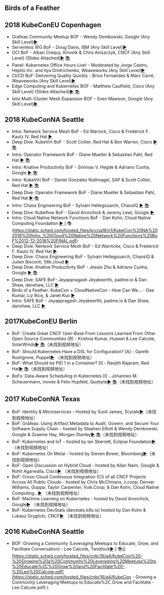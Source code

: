  Birds of a Feather
---
## 2018 KubeConEU  Copenhagen

* Grafeas Community Meetup BOF - Wendy Dembowski, Google (Any Skill Level)[▶️](https://youtu.be/Rmpu6HEKTJA) 
* Serverless WG BoF - Doug Davis, IBM (Any Skill Level)[▶️](https://youtu.be/nMKITmMWP9U) 
* OCI BoF - Alban Crequy, Kinvolk & Chris Aniszczyk, CNCF (Any Skill Level) (Slides Attached)[▶️](https://youtu.be/4Kna9fjWmHk) [ 📚](https://static.sched.com/hosted_files/kccnceu18/0e/OCI-certification-updates.pdf)
* Panel: Kubernetes Office Hours Live! - Moderated by Jorge Castro, Heptio Inc. and Ilya Dmitrichenko, Weaveworks (Any Skill Level)[▶️](https://youtu.be/M4L1nBaGhXI)
* CI/CD BoF: Delivering Quality Quickly - Brice Fernandes & Marc Carré, Weaveworks (Any Skill Level)[▶️](https://youtu.be/EheNmDFP19Q) 
* Edge Computing and Kubernetes BOF - Matthew Caulfield, Cisco (Any Skill Level) (Slides Attached)[▶️](https://youtu.be/w_BvR8hZYe4) [ 📚](https://static.sched.com/hosted_files/kccnceu18/eb/kc_edge_bof.pdf)
* Istio Multi-Cluster Mesh Expansion BOF - Sven Mawson, Google (Any Skill Level)[▶️](https://youtu.be/_seY39zvgA4) 

   

## 2018 KubeConNA Seattle

* Intro: Network Service Mesh BoF - Ed Warnick, Cisco &amp; Frederick F. Kautz IV, Red Hat [▶️](https://www.youtube.com/watch?v=YeAKtUFaqQ0) 
* Deep Dive: KubeVirt BoF - Scott Collier, Red Hat &amp; Ben Warren, Cisco [▶️](https://www.youtube.com/watch?v=yHfGEMHdDRA) [ 📚](https://static.sched.com/hosted_files/kccna18/0b/Kubecon_NA_KubeVirt_BoF_Deep_Dive.pdf)
* Intro: Operator Framework BoF - Diane Mueller &amp; Sebastian Pahl, Red Hat [▶️](https://www.youtube.com/watch?v=8k_ayO1VRXE) [ 📚](https://static.sched.com/hosted_files/kccna18/3a/Intro%20-%20Operator%20Framework.pdf)
* Intro: Knative Productivity BoF - Srinivas V. Hegde &amp; Adriano Cunha, Google [▶️](https://www.youtube.com/watch?v=TqcOFjdF144) [ 📚](https://static.sched.com/hosted_files/kccna18/65/Intro%20Knative%20Productivity.pdf)
* Intro: KubeVirt BoF - Daniel Gonzalez Nothnagel, SAP &amp; Scott Collier, Red Hat [▶️](https://www.youtube.com/watch?v=vQW373WWGTw) [ 📚](https://static.sched.com/hosted_files/kccna18/85/Kubecon_NA_KubeVirt_BoF_Intro.pdf)
* Deep Dive: Operator Framework BoF - Diane Mueller &amp; Sebastian Pahl, Red Hat [▶️](https://www.youtube.com/watch?v=fu7ecA2rXmc) [ 📚](https://static.sched.com/hosted_files/kccna18/f8/Deep%20Dive_%20Operator%20Framework.pdf)
* Intro: Chaos Engineering BoF - Sylvain Hellegouarch, ChaosIQ [▶️](https://www.youtube.com/watch?v=Tk7SGigV7U0) [ 📚](https://static.sched.com/hosted_files/kccna18/ed/Chaos%20Engineering%20-%20Open%20Science%20for%20Software%20Engineering%20-%20KubeCon%20North%20America%202018.pdf)
* Deep Dive: Kubeflow BoF - David Aronchick &amp; Jeremy Lewi, Google [▶️](https://www.youtube.com/watch?v=gbZJ8eSIfJg) 
* Intro: Cloud Native Network Functions BoF - Dan Kohn, Cloud Native Computing Foundation [▶️](https://www.youtube.com/watch?v=5qMiR7HO5bQ) [ 📚(https://static.sched.com/hosted_files/kccna18/c1/KubeCon%20NA%202018%20Intro_%20Cloud%20Native%20Network%20Functions%20BoF%2012-12-2018%20FINAL.pdf)
* Deep Dive: Network Service Mesh BoF - Ed Warnicke, Cisco &amp; Frederick F. Kautz IV, Red Hat [▶️](https://www.youtube.com/watch?v=SGi9LS870rk) 
* Deep Dive: Chaos Engineering BoF - Sylvain Hellegouarch, ChaosIQ &amp; Julien Bisconti, 56k.cloud [▶️](https://www.youtube.com/watch?v=ukc5mvZkxDI) 
* Deep Dive: Knative Productivity BoF - Jessie Zhu &amp; Adriano Cunha, Google [▶️](https://www.youtube.com/watch?v=pAWhIiNbkOc) [ 📚](https://static.sched.com/hosted_files/kccna18/94/KubeCon%202018%20Knative%20Productivity%20Deep%20Dive.pdf)
* Deep Dive: SAFE BoF- Jeyappragash Jeyakeerthi, padme.io &amp; Dan Shaw, danshaw, LLC [▶️](https://www.youtube.com/watch?v=VSoPHK6BVMU) 
* Birds of a Feather: KubeCon + CloudNativeCon - How Can We... - Dee Kumar, Liz Rice, &amp; Janet Kuo [▶️](https://www.youtube.com/watch?v=iq-ZGCUCPnQ) 
* Intro: SAFE BoF - Jeyappragash Jeyakeerthi, padme.io &amp; Dan Shaw, danshaw, LLC [▶️](https://www.youtube.com/watch?v=DWmcJpj2u-U) 



## 2017KubeConEU Berlin

* BoF: Create Great CNCF User-Base From Lessons Learned From Other Open Source Communities [B] - Krishna Kumar, Huawei & Lee Calcote, SolarWinds[▶️]() [ 📚](https://static.sched.com/hosted_files/cloudnativeeu2017/94/Create%20Great%20CNCF%20User-Base%20from%20Lessons%20learned%20from%20other%20open%20source%20Communities-KubeConGermany2017.pdf)（未找到视频地址）
* BoF: Should Kubernetes Have a DSL for Configuration? [A] - Gareth Rushgrove, Puppet[▶️]() （未找到视频地址）
* BoF: What Should be PID 1 in a Container? [I] - Ranjith Rajaram, Red Hat[▶️]() [ 📚](https://static.sched.com/hosted_files/cloudnativeeu2017/15/BOF-PID1.pdf)（未找到视频地址）
* BoFs: Data-Aware Scheduling in Kubernetes [I] - Johannes M. Scheuermann, inovex & Felix Hupfeld, Quobyte[▶️]() [ 📚](https://static.sched.com/hosted_files/cloudnativeeu2017/f6/KubeCon17%20Data%20Aware%20Sched.pdf)（未找到视频地址）



## 2017 KubeConNA Texas

* BoF: Identity & Microservices - Hosted by Sunil James, Scytale[▶️]()（未找到视频地址）
* BoF: Grafeas: Using Artifact Metadata to Audit, Govern, and Secure Your Software Supply Chain - hosted by Stephen Elliott & Wendy Dembowski, Google & Graeme Hay, Morgan Stanley[▶️]() [ 📚](https://static.sched.com/hosted_files/kccncna17/c6/KubeCon%202017_%20Grafeas%20BoF%202017-12-06.pdf)（未找到视频地址）
* BoF: Kubernetes and IoT - hosted by Ian Skerrett, Eclipse Foundation[▶️]() （未找到视频地址）
* BoF: Kubernetes On Metal - hosted by Steven Bower, Bloomberg[▶️]()（未找到视频地址）
* BoF: Open Discussion on Hybrid Cloud - hosted by Allan Naim, Google & Rohit Agarwalla, Cisco[▶️]() （未找到视频地址）
* BoF: Cross-Cloud Continuous Integration (CI) of all CNCF Projects Across All Public Clouds - hosted by Chris McClimans, ii.coop; Denver Williams, Goppa; Taylor Carpenter, Vulk.Coop; & Dan Kohn, Cloud Native Computing...[▶️]() （未找到视频地址）
* BoF: Machine Learning on Kubernetes - hosted by David Aronchick, Google[▶️]() （未找到视频地址）
* BoF: Kubernetes DevStats (devstats.k8s.io) hosted by Dan Kohn & Lukasz Gryglicki, CNCF[▶️]() （未找到视频地址）
  

## 2016 KubeConNA  Seattle

* BOF: Growing a Community (Leveraging Meetups to Educate, Grow, and Facilitate Conversation) - Lee Calcote, Twistlock[▶️](https://www.youtube.com/watch?v=_SZZa5Ai1PQ ) [ 📚]( [https://static.sched.com/hosted_files/cnkc16/a4/KubeCon%20-%20Growing%20a%20Community%20Leveraging%20Meetups%20to%20Educate%2C%20Grow%20and%20Facilitate%20-%20Lee%20Calcote.pdf](https://static.sched.com/hosted_files/cnkc16/a4/KubeCon - Growing a Community Leveraging Meetups to Educate%2C Grow and Facilitate - Lee Calcote.pdf) )

